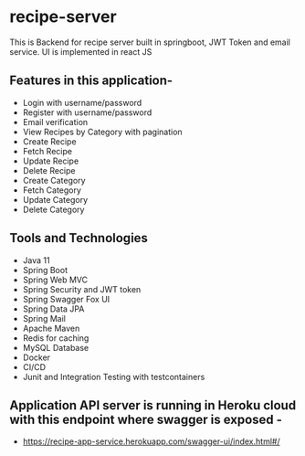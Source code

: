 # recipe-server

This is Backend for recipe server built in springboot, JWT Token and email service. UI is implemented in react JS

## Features in this application- 

- Login with username/password
- Register with username/password
- Email verification
- View Recipes by Category with pagination
- Create Recipe
- Fetch Recipe
- Update Recipe
- Delete Recipe
- Create Category
- Fetch Category
- Update Category
- Delete Category

## Tools and Technologies

- Java 11
- Spring Boot
- Spring Web MVC
- Spring Security and JWT token
- Spring Swagger Fox UI 
- Spring Data JPA
- Spring Mail
- Apache Maven
- Redis for caching
- MySQL Database
- Docker
- CI/CD
- Junit and Integration Testing with testcontainers

## Application API server is running in Heroku cloud with this endpoint where swagger is exposed -

- https://recipe-app-service.herokuapp.com/swagger-ui/index.html#/

